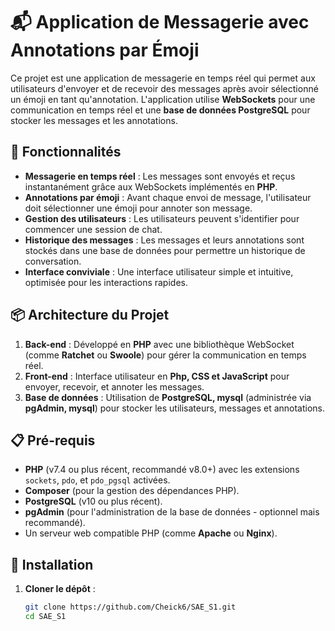 # 📬 Application de Messagerie avec Annotations par Émoji

Ce projet est une application de messagerie en temps réel qui permet aux utilisateurs d'envoyer et de recevoir des messages après avoir sélectionné un émoji en tant qu'annotation. L'application utilise **WebSockets** pour une communication en temps réel et une **base de données PostgreSQL** pour stocker les messages et les annotations.

## 🚀 Fonctionnalités

- **Messagerie en temps réel** : Les messages sont envoyés et reçus instantanément grâce aux WebSockets implémentés en **PHP**.
- **Annotations par émoji** : Avant chaque envoi de message, l'utilisateur doit sélectionner une émoji pour annoter son message.
- **Gestion des utilisateurs** : Les utilisateurs peuvent s'identifier pour commencer une session de chat.
- **Historique des messages** : Les messages et leurs annotations sont stockés dans une base de données pour permettre un historique de conversation.
- **Interface conviviale** : Une interface utilisateur simple et intuitive, optimisée pour les interactions rapides.

## 📦 Architecture du Projet

1. **Back-end** : Développé en **PHP** avec une bibliothèque WebSocket (comme **Ratchet** ou **Swoole**) pour gérer la communication en temps réel.
2. **Front-end** : Interface utilisateur en **Php, CSS et JavaScript** pour envoyer, recevoir, et annoter les messages.
3. **Base de données** : Utilisation de **PostgreSQL, mysql** (administrée via **pgAdmin, mysql**) pour stocker les utilisateurs, messages et annotations.

## 📋 Pré-requis

- **PHP** (v7.4 ou plus récent, recommandé v8.0+) avec les extensions `sockets`, `pdo`, et `pdo_pgsql` activées.
- **Composer** (pour la gestion des dépendances PHP).
- **PostgreSQL** (v10 ou plus récent).
- **pgAdmin** (pour l'administration de la base de données - optionnel mais recommandé).
- Un serveur web compatible PHP (comme **Apache** ou **Nginx**).

## 🔧 Installation

1. **Cloner le dépôt** :
   ```bash
   git clone https://github.com/Cheick6/SAE_S1.git
   cd SAE_S1
